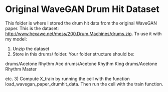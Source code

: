# Original WaveGAN Drum Hit Dataset

This folder is where I stored the drum hit data from the original WaveGAN paper. This is the dataset: http://www.hexawe.net/mess/200.Drum.Machines/drums.zip. To use it with my model:

1) Unzip the dataset
2) Store in this drums/ folder. Your folder structure should be: 

drums/Acetone Rhythm Ace
drums/Acetone Rhythm King
drums/Acetone Rhythm Master

etc. 
3) Compute X_train by running the cell with the function load_wavegan_paper_drumhit_data. Then run the cell with the train function. 
